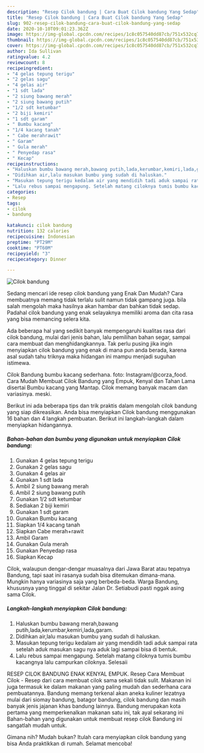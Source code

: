 ```yaml
---
description: "Resep Cilok bandung | Cara Buat Cilok bandung Yang Sedap"
title: "Resep Cilok bandung | Cara Buat Cilok bandung Yang Sedap"
slug: 902-resep-cilok-bandung-cara-buat-cilok-bandung-yang-sedap
date: 2020-10-10T09:01:23.362Z
image: https://img-global.cpcdn.com/recipes/1c8c057540dd87cb/751x532cq70/cilok-bandung-foto-resep-utama.jpg
thumbnail: https://img-global.cpcdn.com/recipes/1c8c057540dd87cb/751x532cq70/cilok-bandung-foto-resep-utama.jpg
cover: https://img-global.cpcdn.com/recipes/1c8c057540dd87cb/751x532cq70/cilok-bandung-foto-resep-utama.jpg
author: Ida Sullivan
ratingvalue: 4.2
reviewcount: 8
recipeingredient:
- "4 gelas tepung terigu"
- "2 gelas sagu"
- "4 gelas air"
- "1 sdt lada"
- "2 siung bawang merah"
- "2 siung bawang putih"
- "1/2 sdt ketumbar"
- "2 biji kemiri"
- "1 sdt garam"
- " Bumbu kacang"
- "1/4 kacang tanah"
- " Cabe merahrawit"
- " Garam"
- " Gula merah"
- " Penyedap rasa"
- " Kecap"
recipeinstructions:
- "Haluskan bumbu bawang merah,bawang putih,lada,kerumbar,kemiri,lada,garam."
- "Didihkan air,lalu masukan bumbu yang sudah di haluskan."
- "Masukan tepung terigu kedalam air yang mendidih tadi aduk sampai rata setelah aduk masukan sagu nya aduk lagi sampai bisa di bentuk."
- "Lalu rebus sampai mengapung. Setelah matang ciloknya tumis bumbu kacangnya lalu campurkan ciloknya. Selesaii"
categories:
- Resep
tags:
- cilok
- bandung

katakunci: cilok bandung 
nutrition: 132 calories
recipecuisine: Indonesian
preptime: "PT29M"
cooktime: "PT60M"
recipeyield: "3"
recipecategory: Dinner

---
```



![Cilok bandung](https://img-global.cpcdn.com/recipes/1c8c057540dd87cb/751x532cq70/cilok-bandung-foto-resep-utama.jpg)

Sedang mencari ide resep cilok bandung yang Enak Dan Mudah? Cara membuatnya memang tidak terlalu sulit namun tidak gampang juga. bila salah mengolah maka hasilnya akan hambar dan bahkan tidak sedap. Padahal cilok bandung yang enak selayaknya memiliki aroma dan cita rasa yang bisa memancing selera kita.

Ada beberapa hal yang sedikit banyak mempengaruhi kualitas rasa dari cilok bandung, mulai dari jenis bahan, lalu pemilihan bahan segar, sampai cara membuat dan menghidangkannya. Tak perlu pusing jika ingin menyiapkan cilok bandung yang enak di mana pun anda berada, karena asal sudah tahu triknya maka hidangan ini mampu menjadi suguhan istimewa.

Cilok Bandung bumbu kacang sederhana. foto: Instagram/@corza_food. Cara Mudah Membuat Cilok Bandung yang Empuk, Kenyal dan Tahan Lama disertai Bumbu kacang yang Mantap. Cilok memang banyak macam dan variasinya. meski.


Berikut ini ada beberapa tips dan trik praktis dalam mengolah cilok bandung yang siap dikreasikan. Anda bisa menyiapkan Cilok bandung menggunakan 16 bahan dan 4 langkah pembuatan. Berikut ini langkah-langkah dalam menyiapkan hidangannya.

<!--inarticleads1-->

##### Bahan-bahan dan bumbu yang digunakan untuk menyiapkan Cilok bandung:

1. Gunakan 4 gelas tepung terigu
1. Gunakan 2 gelas sagu
1. Gunakan 4 gelas air
1. Gunakan 1 sdt lada
1. Ambil 2 siung bawang merah
1. Ambil 2 siung bawang putih
1. Gunakan 1/2 sdt ketumbar
1. Sediakan 2 biji kemiri
1. Gunakan 1 sdt garam
1. Gunakan  Bumbu kacang
1. Siapkan 1/4 kacang tanah
1. Siapkan  Cabe merah+rawit
1. Ambil  Garam
1. Gunakan  Gula merah
1. Gunakan  Penyedap rasa
1. Siapkan  Kecap


Cilok, walaupun dengar-dengar muasalnya dari Jawa Barat atau tepatnya Bandung, tapi saat ini rasanya sudah bisa ditemukan dimana-mana. Mungkin hanya variasinya saja yang berbeda-beda. Warga Bandung, khususnya yang tinggal di sekitar Jalan Dr. Setiabudi pasti nggak asing sama Cilok. 

<!--inarticleads2-->

##### Langkah-langkah menyiapkan Cilok bandung:

1. Haluskan bumbu bawang merah,bawang putih,lada,kerumbar,kemiri,lada,garam.
1. Didihkan air,lalu masukan bumbu yang sudah di haluskan.
1. Masukan tepung terigu kedalam air yang mendidih tadi aduk sampai rata setelah aduk masukan sagu nya aduk lagi sampai bisa di bentuk.
1. Lalu rebus sampai mengapung. Setelah matang ciloknya tumis bumbu kacangnya lalu campurkan ciloknya. Selesaii


RESEP CILOK BANDUNG ENAK KENYAL EMPUK. Resep Cara Membuat Cilok - Resep dari cara membuat cilok sama sekali tidak sulit. Makanan ini juga termasuk ke dalam makanan yang paling mudah dan sederhana cara pembuatannya. Bandung memang terkenal akan aneka kuliner lezatnya mulai dari siomay bandung, batagor bandung, cilok bandung dan masih banyak jenis jajanan khas bandung lainnya. Bandung merupakan kota pertama yang memperkenalkan makanan satu ini, tak ayal sekarang ini Bahan-bahan yang digunakan untuk membuat resep cilok Bandung ini sangatlah mudah untuk. 

Gimana nih? Mudah bukan? Itulah cara menyiapkan cilok bandung yang bisa Anda praktikkan di rumah. Selamat mencoba!
